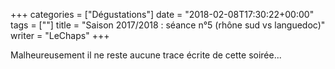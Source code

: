 +++
categories = ["Dégustations"]
date = "2018-02-08T17:30:22+00:00"
tags = [""] 
title = "Saison 2017/2018 : séance n°5 (rhône sud vs languedoc)"
writer = "LeChaps"
+++

Malheureusement il ne reste aucune trace écrite de cette soirée...
